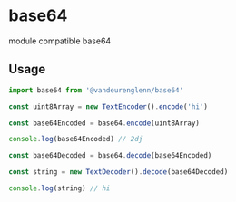 # base64

module compatible base64

## Usage

``` js
import base64 from '@vandeurenglenn/base64'

const uint8Array = new TextEncoder().encode('hi')

const base64Encoded = base64.encode(uint8Array)

console.log(base64Encoded) // 2dj

const base64Decoded = base64.decode(base64Encoded)

const string = new TextDecoder().decode(base64Decoded)

console.log(string) // hi
```
